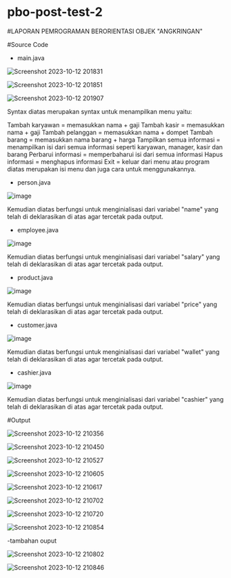 # pbo-post-test-2
#LAPORAN PEMROGRAMAN BERORIENTASI OBJEK "ANGKRINGAN"

#Source Code
- main.java

![Screenshot 2023-10-12 201831](https://github.com/MuhammadIlhamNur/pbo-post-test-2/assets/127490939/82ea659b-841c-436e-bd10-71f7603bd2dc)

![Screenshot 2023-10-12 201851](https://github.com/MuhammadIlhamNur/pbo-post-test-2/assets/127490939/c12c8291-ed06-4bcf-a2e8-d8009a64bd16)

![Screenshot 2023-10-12 201907](https://github.com/MuhammadIlhamNur/pbo-post-test-2/assets/127490939/6f572f34-70fd-4f65-997a-a1a8af812123)

Syntax diatas merupakan syntax untuk menampilkan menu yaitu:

Tambah karyawan = memasukkan nama + gaji
Tambah kasir = memasukkan nama + gaji
Tambah pelanggan = memasukkan nama + dompet
Tambah barang = memasukkan nama barang + harga
Tampilkan semua informasi = menampilkan isi dari semua informasi seperti karyawan, manager, kasir dan barang
Perbarui informasi = memperbaharui isi dari semua informasi
Hapus informasi = menghapus informasi
Exit = keluar dari menu atau program diatas merupakan isi menu dan juga cara untuk menggunakannya.

- person.java

![image](https://github.com/MuhammadIlhamNur/pbo-post-test-2/assets/127490939/80233c49-becd-4267-bbfc-55f438340e9e)

Kemudian diatas berfungsi untuk menginialisasi dari variabel "name" yang telah di deklarasikan di atas agar tercetak pada output.

- employee.java

![image](https://github.com/MuhammadIlhamNur/pbo-post-test-2/assets/127490939/2f9a87eb-6ccc-4352-ac11-7b334c0ac9ac)

Kemudian diatas berfungsi untuk menginialisasi dari variabel "salary" yang telah di deklarasikan di atas agar tercetak pada output.

- product.java

![image](https://github.com/MuhammadIlhamNur/pbo-post-test-2/assets/127490939/4f745a5d-344b-464f-b8bf-dd65c0adb2fe)

Kemudian diatas berfungsi untuk menginialisasi dari variabel "price" yang telah di deklarasikan di atas agar tercetak pada output.

- customer.java

![image](https://github.com/MuhammadIlhamNur/pbo-post-test-2/assets/127490939/491e805a-fcc1-4bc5-8766-3817391b2b62)

Kemudian diatas berfungsi untuk menginialisasi dari variabel "wallet" yang telah di deklarasikan di atas agar tercetak pada output.

 - cashier.java

![image](https://github.com/MuhammadIlhamNur/pbo-post-test-2/assets/127490939/44d41cb8-e34b-4a8f-8940-768aa625b7d0)

Kemudian diatas berfungsi untuk menginialisasi dari variabel "cashier" yang telah di deklarasikan di atas agar tercetak pada output.

#Output

![Screenshot 2023-10-12 210356](https://github.com/MuhammadIlhamNur/pbo-post-test-2/assets/127490939/c95a2287-4fd3-46b2-bf06-0b222b88f845)

![Screenshot 2023-10-12 210450](https://github.com/MuhammadIlhamNur/pbo-post-test-2/assets/127490939/12d8f567-6d53-42e3-a3ad-aab0e587364a)

![Screenshot 2023-10-12 210527](https://github.com/MuhammadIlhamNur/pbo-post-test-2/assets/127490939/ed033045-7036-4245-8595-09307d7d4c03)

![Screenshot 2023-10-12 210605](https://github.com/MuhammadIlhamNur/pbo-post-test-2/assets/127490939/2c173e35-4624-4915-93eb-3a3fcafe806f)

![Screenshot 2023-10-12 210617](https://github.com/MuhammadIlhamNur/pbo-post-test-2/assets/127490939/0a814773-c1c6-4118-81f6-484156929acf)

![Screenshot 2023-10-12 210702](https://github.com/MuhammadIlhamNur/pbo-post-test-2/assets/127490939/7340a942-56ec-4cdf-9f70-ec08654f14c2)

![Screenshot 2023-10-12 210720](https://github.com/MuhammadIlhamNur/pbo-post-test-2/assets/127490939/6f26084f-7c02-429c-a3c8-fc01230c97f2)

![Screenshot 2023-10-12 210854](https://github.com/MuhammadIlhamNur/pbo-post-test-2/assets/127490939/1ad3a4b5-1ca5-4806-9d9b-891b62971107)

-tambahan ouput

![Screenshot 2023-10-12 210802](https://github.com/MuhammadIlhamNur/pbo-post-test-2/assets/127490939/17f894ce-a4a8-4e04-ac42-953a1a884f30)

![Screenshot 2023-10-12 210846](https://github.com/MuhammadIlhamNur/pbo-post-test-2/assets/127490939/dfdfc560-4fc5-46c6-9ab6-b9935eeac739)
